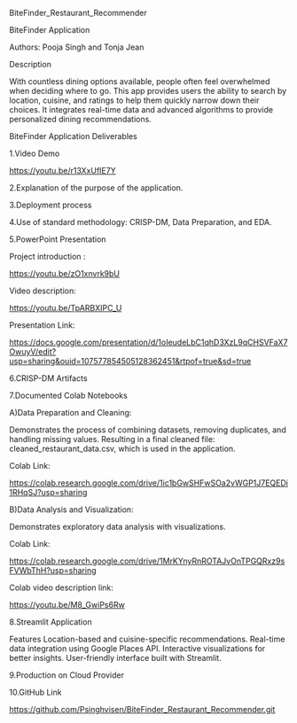 BiteFinder_Restaurant_Recommender

BiteFinder Application

Authors: Pooja Singh and Tonja Jean

Description

With countless dining options available, people often feel overwhelmed when deciding where to go. This app provides users the ability to search by location, cuisine, and ratings to help them quickly narrow down their choices.
It integrates real-time data and advanced algorithms to provide personalized dining recommendations.

BiteFinder Application Deliverables

1.Video Demo

https://youtu.be/r13XxUfIE7Y
   
2.Explanation of the purpose of the application.

3.Deployment process
   
4.Use of standard methodology: CRISP-DM, Data Preparation, and EDA.
   
5.PowerPoint Presentation

Project introduction :

https://youtu.be/zO1xnvrk9bU

Video description:

https://youtu.be/TpARBXIPC_U

Presentation Link:

https://docs.google.com/presentation/d/1oIeudeLbC1qhD3XzL9qCHSVFaX7OwuyV/edit?usp=sharing&ouid=107577854505128362451&rtpof=true&sd=true


6.CRISP-DM Artifacts
   
7.Documented Colab Notebooks

A)Data Preparation and Cleaning:

Demonstrates the process of combining datasets, removing duplicates, and handling missing values.
Resulting in a final cleaned file: cleaned_restaurant_data.csv, which is used in the application.

Colab Link:

https://colab.research.google.com/drive/1ic1bGwSHFwSOa2vWGP1J7EQEDi1RHqSJ?usp=sharing


B)Data Analysis and Visualization:

Demonstrates exploratory data analysis with visualizations.

Colab Link:

https://colab.research.google.com/drive/1MrKYnyRnROTAJvOnTPGQRxz9sFVWbThH?usp=sharing

Colab video description link:

https://youtu.be/M8_GwiPs6Rw

8.Streamlit Application

Features
Location-based and cuisine-specific recommendations.
Real-time data integration using Google Places API.
Interactive visualizations for better insights.
User-friendly interface built with Streamlit.

9.Production on Cloud Provider
    
10.GitHub Link

https://github.com/Psinghvisen/BiteFinder_Restaurant_Recommender.git













